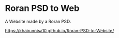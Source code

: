 # Roran PSD to Web
A Website made by a Roran PSD.

https://khairunnisa10.github.io/Roran-PSD-to-Website/

